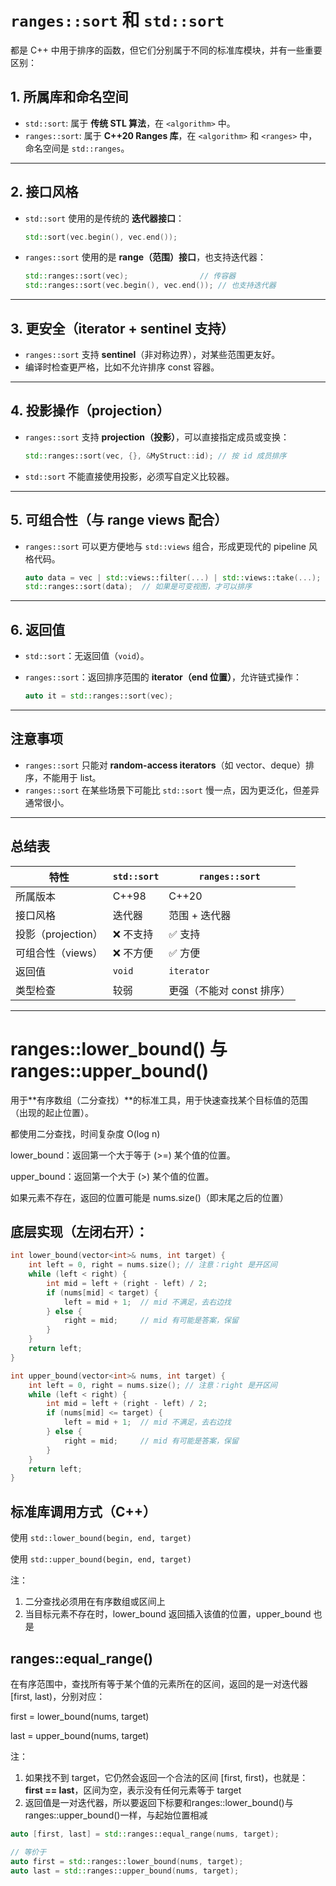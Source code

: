 # `ranges::sort` 和 `std::sort` 

都是 C++ 中用于排序的函数，但它们分别属于不同的标准库模块，并有一些重要区别：

## 1. 所属库和命名空间

* `std::sort`: 属于 **传统 STL 算法**，在 `<algorithm>` 中。
* `ranges::sort`: 属于 **C++20 Ranges 库**，在 `<algorithm>` 和 `<ranges>` 中，命名空间是 `std::ranges`。

---

## 2. 接口风格

* `std::sort` 使用的是传统的 **迭代器接口**：

  ```cpp
  std::sort(vec.begin(), vec.end());
  ```

* `ranges::sort` 使用的是 **range（范围）接口**，也支持迭代器：

  ```cpp
  std::ranges::sort(vec);                // 传容器
  std::ranges::sort(vec.begin(), vec.end()); // 也支持迭代器
  ```

---

## 3. 更安全（iterator + sentinel 支持）

* `ranges::sort` 支持 **sentinel**（非对称边界），对某些范围更友好。
* 编译时检查更严格，比如不允许排序 const 容器。

---

## 4. 投影操作（projection）

* `ranges::sort` 支持 **projection（投影）**，可以直接指定成员或变换：

  ```cpp
  std::ranges::sort(vec, {}, &MyStruct::id); // 按 id 成员排序
  ```

* `std::sort` 不能直接使用投影，必须写自定义比较器。

---

## 5. 可组合性（与 range views 配合）

* `ranges::sort` 可以更方便地与 `std::views` 组合，形成更现代的 pipeline 风格代码。

  ```cpp
  auto data = vec | std::views::filter(...) | std::views::take(...);
  std::ranges::sort(data);  // 如果是可变视图，才可以排序
  ```

---

## 6. 返回值

* `std::sort`：无返回值（`void`）。
* `ranges::sort`：返回排序范围的 **iterator（end 位置）**，允许链式操作：

  ```cpp
  auto it = std::ranges::sort(vec);
  ```

---

## 注意事项

* `ranges::sort` 只能对 **random-access iterators**（如 vector、deque）排序，不能用于 list。
* `ranges::sort` 在某些场景下可能比 `std::sort` 慢一点，因为更泛化，但差异通常很小。

---

## 总结表

| 特性             | `std::sort` | `ranges::sort`   |
| -------------- | ----------- | ---------------- |
| 所属版本           | C++98       | C++20            |
| 接口风格           | 迭代器         | 范围 + 迭代器         |
| 投影（projection） | ❌ 不支持       | ✅ 支持             |
| 可组合性（views）    | ❌ 不方便       | ✅ 方便             |
| 返回值            | `void`      | `iterator`       |
| 类型检查           | 较弱          | 更强（不能对 const 排序） |

---

# ranges::lower_bound() 与 ranges::upper_bound()

用于**有序数组（二分查找）**的标准工具，用于快速查找某个目标值的范围（出现的起止位置）。

都使用二分查找，时间复杂度 O(log n)

lower_bound：返回第一个大于等于 (>=) 某个值的位置。

upper_bound：返回第一个大于 (>) 某个值的位置。

如果元素不存在，返回的位置可能是 nums.size()（即末尾之后的位置）

## 底层实现（左闭右开）：
```cpp
int lower_bound(vector<int>& nums, int target) {
    int left = 0, right = nums.size(); // 注意：right 是开区间
    while (left < right) {
        int mid = left + (right - left) / 2;
        if (nums[mid] < target) {
            left = mid + 1;  // mid 不满足，去右边找
        } else {
            right = mid;     // mid 有可能是答案，保留
        }
    }
    return left;
}

int upper_bound(vector<int>& nums, int target) {
    int left = 0, right = nums.size(); // 注意：right 是开区间
    while (left < right) {
        int mid = left + (right - left) / 2;
        if (nums[mid] <= target) {
            left = mid + 1;  // mid 不满足，去右边找
        } else {
            right = mid;     // mid 有可能是答案，保留
        }
    }
    return left;
}
```

## 标准库调用方式（C++）
使用 `std::lower_bound(begin, end, target)`

使用 `std::upper_bound(begin, end, target)`

注：
1. 二分查找必须用在有序数组或区间上
2. 当目标元素不存在时，lower_bound 返回插入该值的位置，upper_bound 也是

## ranges::equal_range()

在有序范围中，查找所有等于某个值的元素所在的区间，返回的是一对迭代器 [first, last)，分别对应：

first = lower_bound(nums, target)

last = upper_bound(nums, target)

注：
1. 如果找不到 target，它仍然会返回一个合法的区间 [first, first)，也就是：**first == last**，区间为空，表示没有任何元素等于 target
2. 返回值是一对迭代器，所以要返回下标要和ranges::lower_bound()与ranges::upper_bound()一样，与起始位置相减

```cpp
auto [first, last] = std::ranges::equal_range(nums, target);

// 等价于
auto first = std::ranges::lower_bound(nums, target);
auto last = std::ranges::upper_bound(nums, target);
```